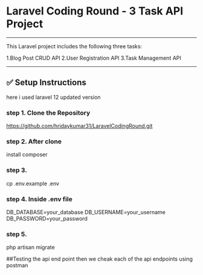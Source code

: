 # Laravel Coding Round - 3 Task API Project
-------------------------------------------------------------------
This Laravel project includes the following three tasks:

1.Blog Post CRUD API
2.User Registration API
3.Task Management API

------------------------------------------------------
## ✅ Setup Instructions
here i used laravel 12 updated version

### step 1. Clone the Repository
https://github.com/hridaykumar31/LaravelCodingRound.git


### step 2. After clone
install composer

### step 3. 
cp .env.example .env

### step 4. Inside .env file
DB_DATABASE=your_database
DB_USERNAME=your_username
DB_PASSWORD=your_password

### step 5.
php artisan migrate



##Testing the api end point
then we cheak each of the api endpoints using postman 










